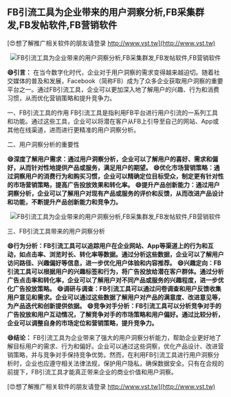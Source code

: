 ## **FB引流工具为企业带来的用户洞察分析,FB采集群发,FB发帖软件,FB营销软件**

[😍想了解推广相关软件的朋友请登录 http://www.vst.tw](http://www.vst.tw)

 <center><img src="https://vst.tw/MP4/tuiguang/png/3.png" alt="FB引流工具为企业带来的用户洞察分析,FB采集群发,FB发帖软件,FB营销软件"></center>

**😄引言：**
在当今数字化时代，企业对于用户洞察的需求变得越来越迫切。随着社交媒体的普及和发展，Facebook（简称FB）成为了众多企业获取用户洞察的重要平台之一。通过FB引流工具，企业可以更加深入地了解用户的兴趣、行为和消费习惯，从而优化营销策略和提升竞争力。

一、FB引流工具的作用
FB引流工具是指利用FB平台进行用户引流的一系列工具和功能。通过这些工具，企业可以将潜在客户从FB上引导至自己的网站、App或其他在线渠道，进而进行更精准的用户洞察分析。

二、用户洞察分析的重要性

**😄深度了解用户需求：通过用户洞察分析，企业可以了解用户的喜好、需求和偏好，从而针对性地提供产品或服务，满足用户的期望。**
**😄优化市场营销策略：通过洞察用户的消费行为和购买习惯，企业可以精确定位目标受众，制定更有针对性的市场营销策略，提高广告投放效果和转化率。**
**😄提升产品创新能力：通过用户洞察分析，企业可以了解用户对现有产品或服务的评价和反馈，从而改进产品设计和功能，不断提升产品创新能力和竞争力。**

 <center><img src="https://vst.tw/MP4/tuiguang/png/6.png" alt="FB引流工具为企业带来的用户洞察分析,FB采集群发,FB发帖软件,FB营销软件"></center>

三、FB引流工具带来的用户洞察分析

**😄行为分析：FB引流工具可以追踪用户在企业网站、App等渠道上的行为和互动，如点击率、浏览时长、转化率等数据。通过分析这些数据，企业可以了解用户访问路径、兴趣偏好等信息，进一步优化用户体验和内容推荐。**
**😄兴趣定向：FB引流工具可以根据用户的兴趣标签和行为，将广告投放给潜在客户群体。通过分析广告点击率和转化率，企业可以了解用户对不同产品或服务的兴趣程度，进一步优化广告投放策略。**
**😄调研与调查：FB引流工具可以通过问卷调查和用户反馈收集用户意见和需求。企业可以通过这些数据了解用户对产品的满意度、改进意见等，为产品迭代和创新提供依据。**
**😄竞争对手分析：FB引流工具可以分析竞争对手的广告投放和用户互动情况，了解竞争对手的市场策略和用户偏好。通过比较分析，企业可以调整自身的市场定位和营销策略，提升竞争力。**

**😄结论：**
FB引流工具为企业带来了强大的用户洞察分析能力，帮助企业更好地了解目标用户的需求、行为和偏好。企业可以通过这些洞察，优化产品设计、改进营销策略，并与竞争对手保持竞争优势。然而，在利用FB引流工具进行用户洞察分析时，企业也应遵守相关法律法规，保护用户隐私，确保数据安全。只有在合规的前提下，FB引流工具才能真正带来企业的商业价值和用户洞察。

[😍想了解推广相关软件的朋友请登录 http://www.vst.tw](http://www.vst.tw)



